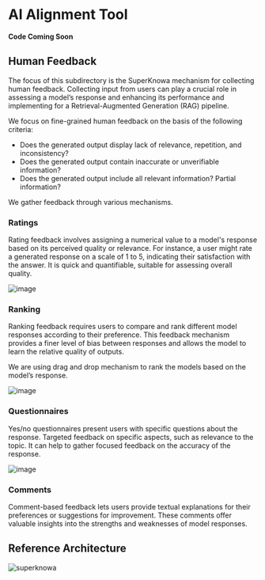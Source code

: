 # AI Alignment Tool

**Code Coming Soon**

## Human Feedback

The focus of this subdirectory is the SuperKnowa mechanism for collecting human feedback. Collecting input from users can play a crucial role in assessing a model’s response and enhancing its performance and implementing for a Retrieval-Augmented Generation (RAG) pipeline.

We focus on fine-grained human feedback on the basis of the following criteria:

- Does the generated output display lack of relevance, repetition, and inconsistency?
- Does the generated output contain inaccurate or unverifiable information?
- Does the generated output include all relevant information? Partial information?

We gather feedback through various mechanisms.

### Ratings 

Rating feedback involves assigning a numerical value to a model's response based on its perceived quality or relevance. For instance, a user might rate a generated response on a scale of 1 to 5, indicating their satisfaction with the answer. It is quick and quantifiable, suitable for assessing overall quality.

![image](https://github.com/ibm-ecosystem-engineering/SuperKnowa/assets/111310676/cabbfc7d-74af-4ec0-8dd7-2a6dea3a4984)

### Ranking

Ranking feedback requires users to compare and rank different model responses according to their preference. This feedback mechanism provides a finer level of bias between responses and allows the model to learn the relative quality of outputs.

We are using drag and drop mechanism to rank the models based on the model’s response.

![image](https://github.com/ibm-ecosystem-engineering/SuperKnowa/assets/49033907/bbd6caa4-33eb-4a2f-ae8d-074912e49a38)

### Questionnaires

Yes/no questionnaires present users with specific questions about the response. Targeted feedback on specific aspects, such as relevance to the topic. It can help to gather focused feedback on the accuracy of the response.

![image](https://github.com/ibm-ecosystem-engineering/SuperKnowa/assets/49033907/8c7e572e-dd90-48ef-8a5f-6f7d2bcee731)

### Comments

Comment-based feedback lets users provide textual explanations for their preferences or suggestions for improvement. These comments offer valuable insights into the strengths and weaknesses of model responses.

## Reference Architecture

![superknowa](https://github.com/EnterpriseLLM/SuperKnowa/assets/111310676/278bced3-9253-4cf7-9b2f-0690b72a9f0b)





